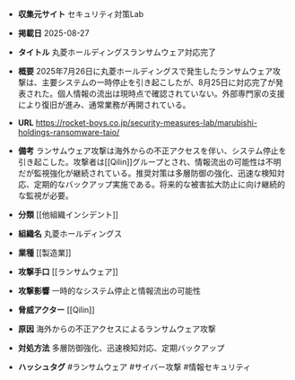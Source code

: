 - **収集元サイト**
セキュリティ対策Lab

- **掲載日**
2025-08-27

- **タイトル**
丸菱ホールディングスランサムウェア対応完了

- **概要**
2025年7月26日に丸菱ホールディングスで発生したランサムウェア攻撃は、主要システムの一時停止を引き起こしたが、8月25日に対応完了が発表された。個人情報の流出は現時点で確認されていない。外部専門家の支援により復旧が進み、通常業務が再開されている。

- **URL**
https://rocket-boys.co.jp/security-measures-lab/marubishi-holdings-ransomware-taio/

- **備考**
ランサムウェア攻撃は海外からの不正アクセスを伴い、システム停止を引き起こした。攻撃者は[[Qilin]]グループとされ、情報流出の可能性は不明だが監視強化が継続されている。推奨対策は多層防御の強化、迅速な検知対応、定期的なバックアップ実施である。将来的な被害拡大防止に向け継続的な監視が必要。

- **分類**
[[他組織インシデント]]

- **組織名**
丸菱ホールディングス

- **業種**
[[製造業]]

- **攻撃手口**
[[ランサムウェア]]

- **攻撃影響**
一時的なシステム停止と情報流出の可能性

- **脅威アクター**
[[Qilin]]

- **原因**
海外からの不正アクセスによるランサムウェア攻撃

- **対処方法**
多層防御強化、迅速検知対応、定期バックアップ

- **ハッシュタグ**
#ランサムウェア #サイバー攻撃 #情報セキュリティ
